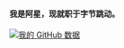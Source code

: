 #### 我是阿星，现就职于字节跳动。

[![我的 GitHub 数据](https://github-readme-stats.vercel.app/api?username=55utah&show_icons=true&theme=default&disable_animations=true&hide_rank=true&hide_title=true&hide=prs,contribs)]()
